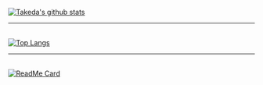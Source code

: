 [![Takeda's github stats](https://github-readme-stats.vercel.app/api?username=windware1203&show_icons=true&theme=cobalt)](https://github.com/windware1203/github-readme-stats)
<br><hr><br>
[![Top Langs](https://github-readme-stats.vercel.app/api/top-langs/?username=windware1203&layout=compact)](https://github.com/windware1203/github-readme-stats)
<br><hr><br>
[![ReadMe Card](https://github-readme-stats.vercel.app/api/pin/?username=windware1203&repo=github-readme-stats)](https://github.com/windware1203/github-readme-stats)
